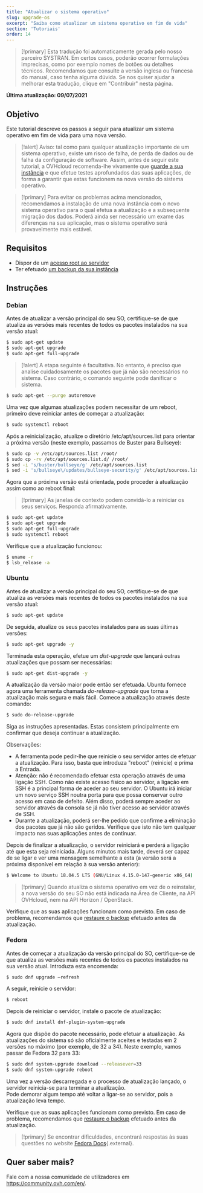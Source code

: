```yaml
---
title: "Atualizar o sistema operativo"
slug: upgrade-os
excerpt: "Saiba como atualizar um sistema operativo em fim de vida"
section: 'Tutoriais'
order: 14
---
```


> [!primary]
> Esta tradução foi automaticamente gerada pelo nosso parceiro SYSTRAN. Em certos casos, poderão ocorrer formulações imprecisas, como por exemplo nomes de botões ou detalhes técnicos. Recomendamos que consulte a versão inglesa ou francesa do manual, caso tenha alguma dúvida. Se nos quiser ajudar a melhorar esta tradução, clique em "Contribuir" nesta página.
>

**Última atualização: 09/07/2021**

## Objetivo

Este tutorial descreve os passos a seguir para atualizar um sistema operativo em fim de vida para uma nova versão.

> [!alert]
> Aviso: tal como para qualquer atualização importante de um sistema operativo, existe um risco de falha, de perda de dados ou de falha da configuração de software.
> Assim, antes de seguir este tutorial, a OVHcloud recomenda-lhe vivamente que [guarde a sua instância](../efetuar_backup_de_uma_instancia/) e que efetue testes aprofundados das suas aplicações, de forma a garantir que estas funcionem na nova versão do sistema operativo.
>

> [!primary]
> Para evitar os problemas acima mencionados, recomendamos a instalação de uma nova instância com o novo sistema operativo para o qual efetua a atualização e a subsequente migração dos dados.
> Poderá ainda ser necessário um exame das diferenças na sua aplicação, mas o sistema operativo será provavelmente mais estável.
>

## Requisitos

- Dispor de um [acesso root ao servidor](../tornar-se_root_e_definir_uma_palavra-passe/)
- Ter efetuado [um backup da sua instância](../efetuar_backup_de_uma_instancia/)

## Instruções

### Debian

Antes de atualizar a versão principal do seu SO, certifique-se de que atualiza as versões mais recentes de todos os pacotes instalados na sua versão atual:

```bash
$ sudo apt-get update
$ sudo apt-get upgrade
$ sudo apt-get full-upgrade
```

> [!alert]
> A etapa seguinte é facultativa.
> No entanto, é preciso que analise cuidadosamente os pacotes que já não são necessários no sistema. Caso contrário, o comando seguinte pode danificar o sistema. 
>

```bash
$ sudo apt-get --purge autoremove
```

Uma vez que algumas atualizações podem necessitar de um reboot, primeiro deve reiniciar antes de começar a atualização:

```bash
$ sudo systemctl reboot
```

Após a reinicialização, atualize o diretório /etc/apt/sources.list para orientar a próxima versão (neste exemplo, passamos de Buster para Bullseye):

```bash
$ sudo cp -v /etc/apt/sources.list /root/
$ sudo cp -rv /etc/apt/sources.list.d/ /root/
$ sed -i 's/buster/bullseye/g' /etc/apt/sources.list
$ sed -i 's/bullseye\/updates/bullseye-security/g' /etc/apt/sources.list
```

Agora que a próxima versão está orientada, pode proceder à atualização assim como ao reboot final:

> [!primary]
> As janelas de contexto podem convidá-lo a reiniciar os seus serviços. Responda afirmativamente.
>

```bash
$ sudo apt-get update
$ sudo apt-get upgrade
$ sudo apt-get full-upgrade
$ sudo systemctl reboot
```

Verifique que a atualização funcionou:

```bash
$ uname -r
$ lsb_release -a
```

### Ubuntu

Antes de atualizar a versão principal do seu SO, certifique-se de que atualiza as versões mais recentes de todos os pacotes instalados na sua versão atual:

```sh
$ sudo apt-get update
```

De seguida, atualize os seus pacotes instalados para as suas últimas versões:

```sh
$ sudo apt-get upgrade -y
```

Terminada esta operação, efetue um *dist-upgrade* que lançará outras atualizações que possam ser necessárias:

```sh
$ sudo apt-get dist-upgrade -y
```

A atualização da versão maior pode então ser efetuada. Ubuntu fornece agora uma ferramenta chamada *do-release-upgrade* que torna a atualização mais segura e mais fácil. Comece a atualização através deste comando:

```sh
$ sudo do-release-upgrade
```

Siga as instruções apresentadas. Estas consistem principalmente em confirmar que deseja continuar a atualização.

Observações:

- A ferramenta pode pedir-lhe que reinicie o seu servidor antes de efetuar a atualização. Para isso, basta que introduza "reboot" (reinicie) e prima a Entrada.
- Atenção: não é recomendado efetuar esta operação através de uma ligação SSH. Como não existe acesso físico ao servidor, a ligação em SSH é a principal forma de aceder ao seu servidor.
O Ubuntu irá iniciar um novo serviço SSH noutra porta para que possa conservar outro acesso em caso de defeito. Além disso, poderá sempre aceder ao servidor através da consola se já não tiver acesso ao servidor através de SSH.
- Durante a atualização, poderá ser-lhe pedido que confirme a eliminação dos pacotes que já não são geridos. Verifique que isto não tem qualquer impacto nas suas aplicações antes de continuar.

Depois de finalizar a atualização, o servidor reiniciará e perderá a ligação até que esta seja reiniciada.
Alguns minutos mais tarde, deverá ser capaz de se ligar e ver uma mensagem semelhante a esta (a versão será a próxima disponível em relação à sua versão anterior):

```sh
$ Welcome to Ubuntu 18.04.5 LTS (GNU/Linux 4.15.0-147-generic x86_64)
```

> [!primary]
> Quando atualiza o sistema operativo em vez de o reinstalar, a nova versão do seu SO não está indicada na Área de Cliente, na API OVHcloud, nem na API Horizon / OpenStack.
>

Verifique que as suas aplicações funcionam como previsto. Em caso de problema, recomendamos que [restaure o backup](../criar_restaurar_um_servidor_virtual_a_partir_de_um_backup/) efetuado antes da atualização.

### Fedora

Antes de começar a atualização da versão principal do SO, certifique-se de que atualiza as versões mais recentes de todos os pacotes instalados na sua versão atual. Introduza esta encomenda:

```sh
$ sudo dnf upgrade —refresh
```

A seguir, reinicie o servidor:

```sh
$ reboot
```

Depois de reiniciar o servidor, instale o pacote de atualização:

```sh
$ sudo dnf install dnf-plugin-system-upgrade
```

Agora que dispõe do pacote necessário, pode efetuar a atualização. As atualizações do sistema só são oficialmente aceites e testadas em 2 versões no máximo (por exemplo, de 32 a 34).
Neste exemplo, vamos passar de Fedora 32 para 33:

```sh
$ sudo dnf system-upgrade download --releasever=33
$ sudo dnf system-upgrade reboot
```

Uma vez a versão descarregada e o processo de atualização lançado, o servidor reinicia-se para terminar a atualização.
<br>Pode demorar algum tempo até voltar a ligar-se ao servidor, pois a atualização leva tempo.

Verifique que as suas aplicações funcionam como previsto. Em caso de problema, recomendamos que [restaure o backup](../criar_restaurar_um_servidor_virtual_a_partir_de_um_backup/) efetuado antes da atualização.

> [!primary]
> Se encontrar dificuldades, encontrará respostas às suas questões no website [Fedora Docs](https://docs.fedoraproject.org/en-US/quick-docs/dnf-system-upgrade/){.external}.
>

## Quer saber mais?

Fale com a nossa comunidade de utilizadores em <https://community.ovh.com/en/>.
